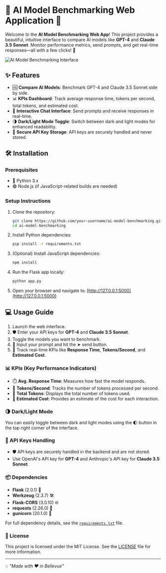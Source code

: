 # 🌟 AI Model Benchmarking Web Application 🚀

Welcome to the **AI Model Benchmarking Web App**! This project provides a beautiful, intuitive interface to compare AI models like **GPT-4** and **Claude 3.5 Sonnet**. Monitor performance metrics, send prompts, and get real-time responses—all with a few clicks! 🎉

![AI Model Benchmarking Interface](screenshot.png)

## ✨ Features

- 🆚 **Compare AI Models**: Benchmark GPT-4 and Claude 3.5 Sonnet side by side.
- 📊 **KPIs Dashboard**: Track average response time, tokens per second, total tokens, and estimated cost.
- 💬 **Interactive Chat Interface**: Send prompts and receive responses in real-time.
- 🌗 **Dark/Light Mode Toggle**: Switch between dark and light modes for enhanced readability.
- 🔐 **Secure API Key Storage**: API keys are securely handled and never stored.

## 🛠️ Installation

### Prerequisites

- 🐍 Python 3.x
- 🟢 Node.js (if JavaScript-related builds are needed)

### Setup Instructions

1. Clone the repository:

    ```bash
    git clone https://github.com/your-username/ai-model-benchmarking.git
    cd ai-model-benchmarking
    ```

2. Install Python dependencies:

    ```bash
    pip install -r requirements.txt
    ```

3. (Optional) Install JavaScript dependencies:

    ```bash
    npm install
    ```

4. Run the Flask app locally:

    ```bash
    python app.py
    ```

5. Open your browser and navigate to: [http://127.0.0.1:5000](http://127.0.0.1:5000)

## 💻 Usage Guide

1. Launch the web interface.
2. 🛡️ Enter your API keys for **GPT-4** and **Claude 3.5 Sonnet**.
3. Toggle the models you want to benchmark.
4. 📝 Input your prompt and hit the ➤ send button.
5. 🎯 Track real-time KPIs like **Response Time**, **Tokens/Second**, and **Estimated Cost**.

### 📊 KPIs (Key Performance Indicators)

- ⏱️ **Avg. Response Time**: Measures how fast the model responds.
- 🔢 **Tokens/Second**: Tracks the number of tokens processed per second.
- 🧮 **Total Tokens**: Displays the total number of tokens used.
- 💸 **Estimated Cost**: Provides an estimate of the cost for each interaction.

### 🌗 Dark/Light Mode

You can easily toggle between dark and light modes using the 🌓 button in the top right corner of the interface.

### 🔐 API Keys Handling

- 🛡️ API keys are securely handled in the backend and are not stored.
- Use OpenAI's API key for **GPT-4** and Anthropic's API key for **Claude 3.5 Sonnet**.

### 📦 Dependencies

- **Flask** (2.0.1) 🍃
- **Werkzeug** (2.3.7) 🛠️
- **Flask-CORS** (3.0.10) 🌐
- **requests** (2.26.0) 🔗
- **gunicorn** (20.1.0) 🐋

For full dependency details, see the [`requirements.txt`](requirements.txt) file.


### 📝 License

This project is licensed under the MIT License. See the [LICENSE](LICENSE) file for more information.

---

💡 _"Made with ❤️ in Bellevue"_
